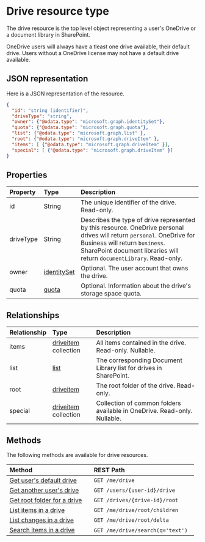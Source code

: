 # Drive resource type

The drive resource is the top level object representing a user's OneDrive or a document library in SharePoint.

OneDrive users will always have a tleast one drive available, their default drive.
Users without a OneDrive license may not have a default drive available.

## JSON representation

Here is a JSON representation of the resource.

<!-- {
  "blockType": "resource",
  "optionalProperties": [ "items", "root", "special" ],
  "keyProperty": "id",
  "@odata.type": "microsoft.graph.drive"
}-->
```json
{
  "id": "string (identifier)",
  "driveType": "string",
  "owner": {"@odata.type": "microsoft.graph.identitySet"},
  "quota": {"@odata.type": "microsoft.graph.quota"},
  "list": {"@odata.type": "microsoft.graph.list" },
  "root": {"@odata.type": "microsoft.graph.driveItem" },
  "items": [ {"@odata.type": "microsoft.graph.driveItem" }],
  "special": [ {"@odata.type": "microsoft.graph.driveItem" }]
}
```

## Properties

| Property  | Type                          | Description
|:----------|:------------------------------|:---------------------------------
| id        | String                        | The unique identifier of the drive. Read-only.
| driveType | String                        | Describes the type of drive represented by this resource. OneDrive personal drives will return `personal`. OneDrive for Business will return `business`. SharePoint document libraries will return `documentLibrary`. Read-only.
| owner     | [identitySet](identityset.md) | Optional. The user account that owns the drive.
| quota     | [quota](quota.md)             | Optional. Information about the drive's storage space quota.

## Relationships

| Relationship | Type | Description
|:-------------|:-------------------------------------|:--------------------------------------
| items        | [driveitem](driveitem.md) collection | All items contained in the drive. Read-only. Nullable.
| list         | [list](list.md)                      | The corresponding Document Library list for drives in SharePoint.
| root         | [driveitem](driveitem.md)            | The root folder of the drive. Read-only.
| special      | [driveitem](driveitem.md) collection | Collection of common folders available in OneDrive. Read-only. Nullable.


## Methods

The following methods are available for drive resources.

| Method                                                    | REST Path                            | 
|:----------------------------------------------------------|:-------------------------------------|
| [Get user's default drive](../api/drive_get.md)           | `GET /me/drive`                      |
| [Get another user's drive](../api/drive_get.md)           | `GET /users/{user-id}/drive`         |
| [Get root folder for a drive](../api/item_get.md)         | `GET /drives/{drive-id}/root`        |
| [List items in a drive](../api/item_list_children.md)     | `GET /me/drive/root/children`        |
| [List changes in a drive](../api/item_delta.md)           | `GET /me/drive/root/delta`           |
| [Search items in a drive](../api/item_search.md)          | `GET /me/drive/search(q='text')`     |




<!-- uuid: 8fcb5dbc-d5aa-4681-8e31-b001d5168d79
2015-10-25 14:57:30 UTC -->
<!-- {
  "type": "#page.annotation",
  "description": "drive resource",
  "keywords": "",
  "section": "documentation",
  "tocPath": "OneDrive/Drive"
}-->
